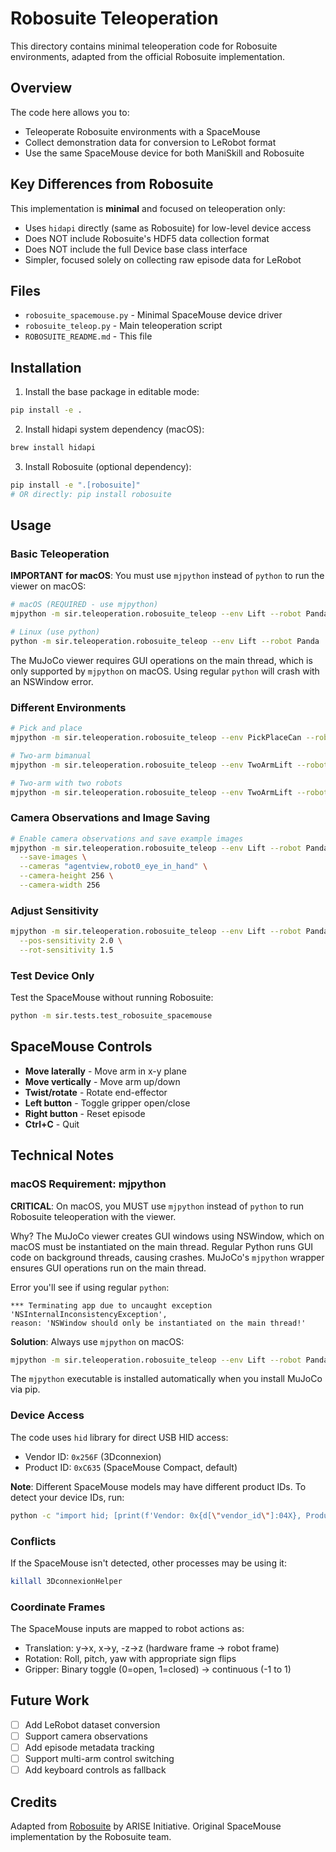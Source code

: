 # Robosuite Teleoperation

This directory contains minimal teleoperation code for Robosuite environments, adapted from the official Robosuite implementation.

## Overview

The code here allows you to:
- Teleoperate Robosuite environments with a SpaceMouse
- Collect demonstration data for conversion to LeRobot format
- Use the same SpaceMouse device for both ManiSkill and Robosuite

## Key Differences from Robosuite

This implementation is **minimal** and focused on teleoperation only:

- Uses `hidapi` directly (same as Robosuite) for low-level device access
- Does NOT include Robosuite's HDF5 data collection format
- Does NOT include the full Device base class interface
- Simpler, focused solely on collecting raw episode data for LeRobot

## Files

- `robosuite_spacemouse.py` - Minimal SpaceMouse device driver
- `robosuite_teleop.py` - Main teleoperation script
- `ROBOSUITE_README.md` - This file

## Installation

1. Install the base package in editable mode:
```bash
pip install -e .
```

2. Install hidapi system dependency (macOS):
```bash
brew install hidapi
```

3. Install Robosuite (optional dependency):
```bash
pip install -e ".[robosuite]"
# OR directly: pip install robosuite
```

## Usage

### Basic Teleoperation

**IMPORTANT for macOS**: You must use `mjpython` instead of `python` to run the viewer on macOS:

```bash
# macOS (REQUIRED - use mjpython)
mjpython -m sir.teleoperation.robosuite_teleop --env Lift --robot Panda

# Linux (use python)
python -m sir.teleoperation.robosuite_teleop --env Lift --robot Panda
```

The MuJoCo viewer requires GUI operations on the main thread, which is only supported by `mjpython` on macOS. Using regular `python` will crash with an NSWindow error.

### Different Environments

```bash
# Pick and place
mjpython -m sir.teleoperation.robosuite_teleop --env PickPlaceCan --robot Sawyer

# Two-arm bimanual
mjpython -m sir.teleoperation.robosuite_teleop --env TwoArmLift --robot Baxter --config bimanual

# Two-arm with two robots
mjpython -m sir.teleoperation.robosuite_teleop --env TwoArmLift --robot Panda --config parallel
```

### Camera Observations and Image Saving

```bash
# Enable camera observations and save example images
mjpython -m sir.teleoperation.robosuite_teleop --env Lift --robot Panda \
  --save-images \
  --cameras "agentview,robot0_eye_in_hand" \
  --camera-height 256 \
  --camera-width 256
```

### Adjust Sensitivity

```bash
mjpython -m sir.teleoperation.robosuite_teleop --env Lift --robot Panda \
  --pos-sensitivity 2.0 \
  --rot-sensitivity 1.5
```

### Test Device Only

Test the SpaceMouse without running Robosuite:

```bash
python -m sir.tests.test_robosuite_spacemouse
```

## SpaceMouse Controls

- **Move laterally** - Move arm in x-y plane
- **Move vertically** - Move arm up/down
- **Twist/rotate** - Rotate end-effector
- **Left button** - Toggle gripper open/close
- **Right button** - Reset episode
- **Ctrl+C** - Quit

## Technical Notes

### macOS Requirement: mjpython

**CRITICAL**: On macOS, you MUST use `mjpython` instead of `python` to run Robosuite teleoperation with the viewer.

Why? The MuJoCo viewer creates GUI windows using NSWindow, which on macOS must be instantiated on the main thread. Regular Python runs GUI code on background threads, causing crashes. MuJoCo's `mjpython` wrapper ensures GUI operations run on the main thread.

Error you'll see if using regular `python`:
```
*** Terminating app due to uncaught exception 'NSInternalInconsistencyException',
reason: 'NSWindow should only be instantiated on the main thread!'
```

**Solution**: Always use `mjpython` on macOS:
```bash
mjpython -m sir.teleoperation.robosuite_teleop --env Lift --robot Panda
```

The `mjpython` executable is installed automatically when you install MuJoCo via pip.

### Device Access

The code uses `hid` library for direct USB HID access:
- Vendor ID: `0x256F` (3Dconnexion)
- Product ID: `0xC635` (SpaceMouse Compact, default)

**Note**: Different SpaceMouse models may have different product IDs. To detect your device IDs, run:
```bash
python -c "import hid; [print(f'Vendor: 0x{d[\"vendor_id\"]:04X}, Product: 0x{d[\"product_id\"]:04X}, Name: {d[\"product_string\"]}') for d in hid.enumerate() if 'space' in d['product_string'].lower()]"
```

### Conflicts

If the SpaceMouse isn't detected, other processes may be using it:
```bash
killall 3DconnexionHelper
```

### Coordinate Frames

The SpaceMouse inputs are mapped to robot actions as:
- Translation: y→x, x→y, -z→z (hardware frame → robot frame)
- Rotation: Roll, pitch, yaw with appropriate sign flips
- Gripper: Binary toggle (0=open, 1=closed) → continuous (-1 to 1)

## Future Work

- [ ] Add LeRobot dataset conversion
- [ ] Support camera observations
- [ ] Add episode metadata tracking
- [ ] Support multi-arm control switching
- [ ] Add keyboard controls as fallback

## Credits

Adapted from [Robosuite](https://github.com/ARISE-Initiative/robosuite) by ARISE Initiative.
Original SpaceMouse implementation by the Robosuite team.
